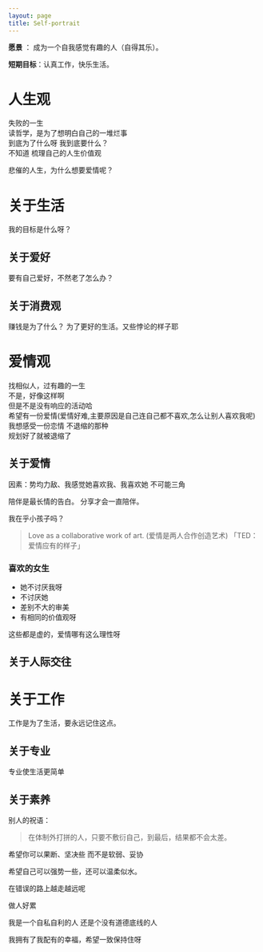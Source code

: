 ```yaml
---
layout: page
title: Self-portrait
---
```


**愿景** ： 成为一个自我感觉有趣的人（自得其乐）。


**短期目标**：认真工作，快乐生活。

# 人生观
失败的一生   
读哲学，是为了想明白自己的一堆烂事   
到底为了什么呀 
我到底要什么？   
不知道 
梳理自己的人生价值观 

悲催的人生，为什么想要爱情呢？

# 关于生活
我的目标是什么呀？

## 关于爱好
要有自己爱好，不然老了怎么办？

## 关于消费观
赚钱是为了什么？
为了更好的生活。又些悖论的样子耶

# 爱情观
找相似人，过有趣的一生   
不是，好像这样啊   
但是不是没有响应的活动哈   
希望有一份爱情(爱情好难,主要原因是自己连自己都不喜欢,怎么让别人喜欢我呢)   
我想感受一份恋情 不退缩的那种   
规划好了就被退缩了   

## 关于爱情
因素：势均力敌、我感觉她喜欢我、我喜欢她
不可能三角


陪伴是最长情的告白。
分享才会一直陪伴。

我在乎小孩子吗？

> Love as a collaborative work of art. (爱情是两人合作创造艺术) 「TED：爱情应有的样子」

### 喜欢的女生
- 她不讨厌我呀
- 不讨厌她
- 差别不大的审美
- 有相同的价值观呀

这些都是虚的，爱情哪有这么理性呀

## 关于人际交往

# 关于工作
工作是为了生活，要永远记住这点。
## 关于专业
专业使生活更简单

## 关于素养

别人的祝语：
> 在体制外打拼的人，只要不敷衍自己，到最后，结果都不会太差。

希望你可以果断、坚决些
而不是软弱、妥协

希望自己可以强势一些，还可以温柔似水。

在错误的路上越走越远呢

做人好累

我是一个自私自利的人
还是个没有道德底线的人

我拥有了我配有的幸福，希望一致保持住呀
